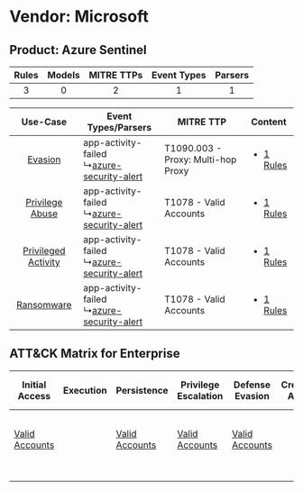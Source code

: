 Vendor: Microsoft
=================
Product: Azure Sentinel
-----------------------
| Rules | Models | MITRE TTPs | Event Types | Parsers |
|:-----:|:------:|:----------:|:-----------:|:-------:|
|   3   |   0    |     2      |      1      |    1    |

|    Use-Case    | Event Types/Parsers    | MITRE TTP    | Content    |
|:----:| ---- | ---- | ---- |
|    [Evasion](../../../UseCases/uc_evasion.md)    |  app-activity-failed<br> ↳[azure-security-alert](Ps/pC_azuresecurityalert.md)<br> | T1090.003 - Proxy: Multi-hop Proxy<br> | [<ul><li>1 Rules</li></ul>](RM/r_m_microsoft_azure_sentinel_Evasion.md)    |
|     [Privilege Abuse](../../../UseCases/uc_privilege_abuse.md)     |  app-activity-failed<br> ↳[azure-security-alert](Ps/pC_azuresecurityalert.md)<br> | T1078 - Valid Accounts<br>    | [<ul><li>1 Rules</li></ul>](RM/r_m_microsoft_azure_sentinel_Privilege_Abuse.md)     |
| [Privileged Activity](../../../UseCases/uc_privileged_activity.md) |  app-activity-failed<br> ↳[azure-security-alert](Ps/pC_azuresecurityalert.md)<br> | T1078 - Valid Accounts<br>    | [<ul><li>1 Rules</li></ul>](RM/r_m_microsoft_azure_sentinel_Privileged_Activity.md) |
|          [Ransomware](../../../UseCases/uc_ransomware.md)          |  app-activity-failed<br> ↳[azure-security-alert](Ps/pC_azuresecurityalert.md)<br> | T1078 - Valid Accounts<br>    | [<ul><li>1 Rules</li></ul>](RM/r_m_microsoft_azure_sentinel_Ransomware.md)          |

ATT&CK Matrix for Enterprise
----------------------------
| Initial Access                                                      | Execution | Persistence                                                         | Privilege Escalation                                                | Defense Evasion                                                     | Credential Access | Discovery | Lateral Movement | Collection | Command and Control                                                                                                                       | Exfiltration | Impact |
| ------------------------------------------------------------------- | --------- | ------------------------------------------------------------------- | ------------------------------------------------------------------- | ------------------------------------------------------------------- | ----------------- | --------- | ---------------- | ---------- | ----------------------------------------------------------------------------------------------------------------------------------------- | ------------ | ------ |
| [Valid Accounts](https://attack.mitre.org/techniques/T1078)<br><br> |           | [Valid Accounts](https://attack.mitre.org/techniques/T1078)<br><br> | [Valid Accounts](https://attack.mitre.org/techniques/T1078)<br><br> | [Valid Accounts](https://attack.mitre.org/techniques/T1078)<br><br> |                   |           |                  |            | [Proxy: Multi-hop Proxy](https://attack.mitre.org/techniques/T1090/003)<br><br>[Proxy](https://attack.mitre.org/techniques/T1090)<br><br> |              |        |